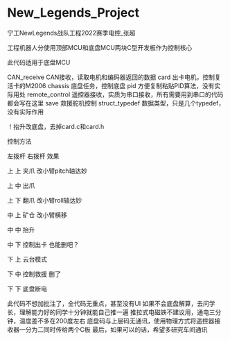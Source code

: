# New_Legends_Project
宁工NewLegends战队工程2022赛季电控_张超

工程机器人分使用顶部MCU和底盘MCU两块C型开发板作为控制核心

此代码适用于底盘MCU

CAN_receive         CAN接收，读取电机和编码器返回的数据
card                出卡电机，控制复活卡的M2006
chassis             底盘任务，控制底盘
pid                 方便复制粘贴PID算法，没有实际用处
remote_control      遥控器接收，实质为串口接收，所有需要用到串口的代码都会写在这里
save                救援舵机控制
struct_typedef      数据类型，只是几个typedef，没有实际作用



！抬升改底盘，去掉card.c和card.h

控制方法

左拨杆      右拨杆      效果

上          上          夹爪    改小臂pitch轴达妙

上          中          出爪

上          下          翻爪    改小臂roll轴达妙

中          上          矿仓    改小臂横移

中          中          抬升





中          下          控制出卡    也能删吧？

下          上          云台模式

下          中          控制救援    删了

下          下          底盘断电



此代码不想加批注了，全代码无重点，甚至没有UI
如果不会底盘解算，去问学长，理解能力好的同学十分钟就能自己推一遍
推拉式电磁铁不建议用，通电三分钟，温度差不多在200度左右
底盘码与上层码无通讯，使用物理方式将遥控器接收器一分为二同时传给两个C板
最后，如果可以的话，希望多研究车间通讯
